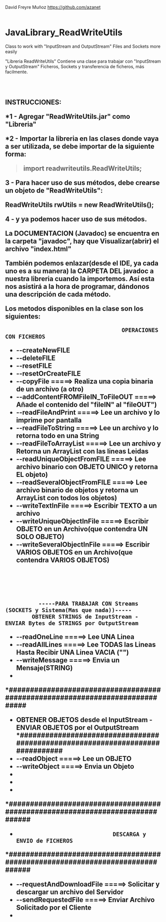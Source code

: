 David Freyre Muñoz <https://github.com/azanet>
<br /><br />
# JavaLibrary_ReadWriteUtils
Class to work with "InputStream and OutputStream" Files and Sockets more easily


"Libreria ReadWriteUtils"
Contiene una clase para trabajar con "InputStream y OutputStream" Ficheros, Sockets
y transferencia de ficheros, más facilmente.

<br /><br />

<h2>INSTRUCCIONES:</h>

*1 - Agregar "ReadWriteUtils.jar" como "Libreria"

*2 - Importar la libreria en las clases donde vaya a ser utilizada,
se debe importar de la siguiente forma:

  >import readwriteutils.ReadWriteUtils;


3 - Para hacer uso de sus métodos, debe crearse un objeto de "ReadWriteUtils":

ReadWriteUtils rwUtils = new ReadWriteUtils();

4 - y ya podemos hacer uso de sus métodos.

La DOCUMENTACION (Javadoc) se encuentra en la carpeta "javadoc", hay que
Visualizar(abrir) el archivo "index.html"

También podemos enlazar(desde el IDE, ya cada uno es a su manera) la CARPETA 
DEL javadoc a nuestra libreria cuando la importemos.
Así esta nos asistirá a la hora de programar, dándonos una descripción de cada método.



Los metodos disponibles en la clase son los siguientes:


                                       OPERACIONES CON FICHEROS                   
 
 * --createNewFILE
 * --deleteFILE
 * --resetFILE
 * --resetOrCreateFILE         
 * --copyFile                  =====> Realiza una copia binaria de un archivo (a otro)       
 * --addContentFROMFileIN_ToFileOUT =====> Añade el contenido del "fileIN" al "fileOUT")
 * --readFileAndPrint          =====> Lee un archivo y lo imprime por pantalla
 * --readFileToString          =====> Lee un archivo y lo retorna todo en una String
 * --readFileToArrayList       =====> Lee un archivo y Retorna un ArrayList con las lineas Leidas 
 * --readUniqueObjectFromFILE  =====> Lee archivo binario con OBJETO UNICO y retorna EL objeto)
 * --readSeveralObjectFromFILE =====> Lee archivo binario de objetos y retorna un ArrayList con todos los objetos)
 * --writeTextInFile           =====> Escribir TEXTO a un archivo
 * --writeUniqueObjectInFile   =====> Escribir OBJETO en un Archivo(que contendra UN SOLO OBJETO)
 * --writeSeveralObjectInFile  =====> Escribir VARIOS OBJETOS en un Archivo(que contendra VARIOS OBJETOS)

<br /><br /><br />

              -----PARA TRABAJAR CON Streams (SOCKETS y Sistema(Mas que nada))-----
            OBTENER STRINGS de InputStream - ENVIAR Bytes de STRINGS por OutputStream

 * --readOneLine               =====> Lee UNA Linea 
 * --readAllLines              =====> Lee TODAS las Lineas Hasta Recibir UNA Linea VACIA ("") 
 * --writeMessage              =====> Envia un Mensaje(STRING)
 * 
 *#############################################################################
 *    OBTENER OBJETOS desde el InputStream - ENVIAR OBJETOS por el OutputStream 
*##############################################################################
 * --readObject                =====> Lee un OBJETO 
 * --writeObject               =====> Envia un Objeto
 * 
 * 
 * 
*##############################################################################
 *                                  DESCARGA y ENVIO de FICHEROS
*##############################################################################
 * --requestAndDownloadFile    =====> Solicitar y descargar un archivo del Servidor
 * --sendRequestedFile         =====> Enviar Archivo Solicitado por el Cliente
 * 
